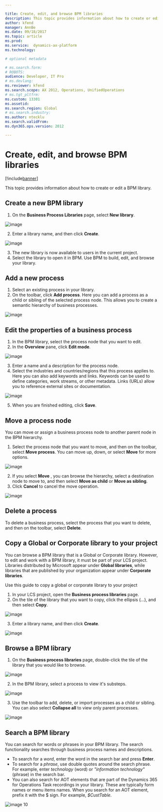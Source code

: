 ```yaml
---

title: Create, edit, and browse BPM libraries
description: This topic provides information about how to create or edit a BPM library and how to browse an existing library.
author: kfend
manager: AnnBe
ms.date: 09/18/2017
ms.topic: article
ms.prod: 
ms.service:  dynamics-ax-platform
ms.technology: 

# optional metadata

# ms.search.form: 
# ROBOTS: 
audience: Developer, IT Pro
# ms.devlang: 
ms.reviewer: kfend
ms.search.scope: AX 2012, Operations, UnifiedOperations
# ms.tgt_pltfrm: 
ms.custom: 13301
ms.assetid: 
ms.search.region: Global
# ms.search.industry: 
ms.author: ntecklu
ms.search.validFrom: 
ms.dyn365.ops.version: 2012

---
```

# Create, edit, and browse BPM libraries

[!include[banner](../includes/banner.md)]

This topic provides information about how to create or edit a BPM library.

## Create a new BPM library

1. On the **Business Process Libraries** page, select **New library**.

![image](https://github.com/ntecklu/Dynamics-365-Operations/blob/nahva-bpm-overview/dev-itpro/lifecycle-services/media/NEWBPM_BlogPost04-300x172.png "image")

2. Enter a library name, and then click **Create**.

![image](https://github.com/ntecklu/Dynamics-365-Operations/blob/nahva-bpm-overview/dev-itpro/lifecycle-services/media/NEWBPM_BlogPost05-300x188.png "image")

3. The new library is now available to users in the current project.
4. Select the library to open it in BPM. Use BPM to build, edit, and browse your library.

## Add a new process

1. Select an existing process in your library.
2. On the toolbar, click **Add process**. Here you can add a process as a child or sibling of the selected process node. This allows you to create a semantic hierarchy of business processes.

![image](https://github.com/ntecklu/Dynamics-365-Operations/blob/nahva-bpm-overview/dev-itpro/lifecycle-services/media/NEWBPM_BlogPost06.png "image")

## Edit the properties of a business process

1. In the BPM library, select the process node that you want to edit.
2. In the **Overview** pane, click **Edit mode**.

![image](https://github.com/ntecklu/Dynamics-365-Operations/blob/nahva-bpm-overview/dev-itpro/lifecycle-services/media/NEWBPM_BlogPost07.png "image")

3. Enter a name and a description for the process node.
4. Select the industries and countries/regions that this process applies to. Here you can also add keywords and links. Keywords can be used to define categories, work streams, or other metadata. Links (URLs) allow you to reference external sites or documentation.

![image](https://github.com/ntecklu/Dynamics-365-Operations/blob/nahva-bpm-overview/dev-itpro/lifecycle-services/media/NEWBPM_BlogPost08-194x300.png "image")

5. When you are finished editing, click **Save**.

## Move a process node

You can move or assign a business process node to another parent node in the BPM hierarchy.

1. Select the process node that you want to move, and then on the toolbar, select **Move process**. You can move up, down, or select **Move** for more options.

![image](https://github.com/ntecklu/Dynamics-365-Operations/blob/nahva-bpm-overview/dev-itpro/lifecycle-services/media/NEWBPM_BlogPost09.png "image")

2. If you select **Move** , you can browse the hierarchy, select a destination node to move to, and then select **Move as child** or **Move as sibling**. 
3. Click **Cancel** to cancel the move operation.

![image](https://github.com/ntecklu/Dynamics-365-Operations/blob/nahva-bpm-overview/dev-itpro/lifecycle-services/media/NEWBPM_BlogPost10.png "image")

## Delete a process

To delete a business process, select the process that you want to delete, and then on the toolbar, select **Delete**.

## Copy a Global or Corporate library to your project

You can browse a BPM library that is a Global or Corporate library. However, to edit and work with a BPM library, it must be part of your LCS project. Libraries distributed by Microsoft appear under **Global libraries**, while libraries that are published by your organization appear under **Corporate libraries**.

Use this guide to copy a global or corporate library to your project

1. In your LCS project, open the **Business process libraries** page.
2. On the tile of the library that you want to copy, click the ellipsis (…), and then select **Copy**.

![image](https://github.com/ntecklu/Dynamics-365-Operations/blob/nahva-bpm-overview/dev-itpro/lifecycle-services/media/NEWBPM_BlogPost11.png "image")

3. Enter a library name, and then click **Create**.

![image](https://github.com/ntecklu/Dynamics-365-Operations/blob/nahva-bpm-overview/dev-itpro/lifecycle-services/media/NEWBPM_BlogPost12.png "image")

## Browse a BPM library
1. On the **Business process libraries** page, double-click the tile of the library that you would like to browse.

![image](https://github.com/ntecklu/Dynamics-365-Operations/blob/nahva-bpm-overview/dev-itpro/lifecycle-services/media/1.PNG "image1")

2. In the BPM library, select a process to view it's substeps.

![image](https://github.com/ntecklu/Dynamics-365-Operations/blob/nahva-bpm-overview/dev-itpro/lifecycle-services/media/2.PNG "image2")

3. Use the toolbar to add, delete, or import processes as a child or sibling. You can also select **Collapse all** to view only parent processes. 

![image](https://github.com/ntecklu/Dynamics-365-Operations/blob/nahva-bpm-overview/dev-itpro/lifecycle-services/media/3.PNG "image3")

## Search a BPM library

You can search for words or phrases in your BPM library. The search functionality searches through business process names and descriptions.

- To search for a _word_, enter the word in the search bar and press **Enter**.
- To search for a _phrase_, use double quotes around the search phrase. For example, enter _technology_ (word) or _&quot;information technology&quot;_ (phrase) in the search bar.
- You can also search for AOT elements that are part of the Dynamics 365 for Operations Task recordings in your library. These are typically form names or menu items names. When you search for an AOT element, prefix it with the $ sign. For example, _$CustTable_.

![image 10](https://github.com/ntecklu/Dynamics-365-Operations/blob/nahva-bpm-overview/dev-itpro/lifecycle-services/media/searching.png "image10")
